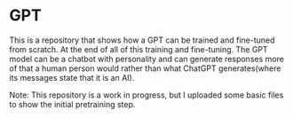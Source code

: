 # GPT
This is a repository that shows how a GPT can be trained and fine-tuned from scratch. At the end of all of this training and fine-tuning. The GPT model can be a chatbot with personality and can generate responses more of that a human person would rather than what ChatGPT generates(where its messages state that it is an AI). 

Note: This repository is a work in progress, but I uploaded some basic files to show the initial pretraining step.
